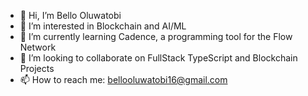 - 👋 Hi, I’m Bello Oluwatobi
- 👀 I’m interested in Blockchain and AI/ML
- 🌱 I’m currently learning Cadence, a programming tool for the Flow Network
- 💞️ I’m looking to collaborate on FullStack TypeScript and Blockchain Projects
- 📫 How to reach me: bellooluwatobi16@gmail.com

<!---
oluwakore/oluwakore is a ✨ special ✨ repository because its `README.md` (this file) appears on your GitHub profile.
You can click the Preview link to take a look at your changes.
--->
